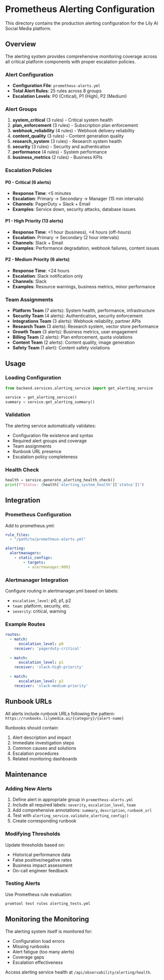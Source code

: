 # Prometheus Alerting Configuration

This directory contains the production alerting configuration for the Lily AI Social Media platform.

## Overview

The alerting system provides comprehensive monitoring coverage across all critical platform components with proper escalation policies.

### Alert Configuration

- **Configuration File**: `prometheus-alerts.yml`
- **Total Alert Rules**: 25 rules across 8 groups
- **Escalation Levels**: P0 (Critical), P1 (High), P2 (Medium)

### Alert Groups

1. **system_critical** (3 rules) - Critical system health
2. **plan_enforcement** (3 rules) - Subscription plan enforcement
3. **webhook_reliability** (4 rules) - Webhook delivery reliability
4. **content_quality** (3 rules) - Content generation quality
5. **research_system** (3 rules) - Research system health
6. **security** (3 rules) - Security and authentication
7. **performance** (4 rules) - System performance
8. **business_metrics** (2 rules) - Business KPIs

### Escalation Policies

#### P0 - Critical (6 alerts)
- **Response Time**: <5 minutes
- **Escalation**: Primary → Secondary → Manager (15 min intervals)
- **Channels**: PagerDuty + Slack + Email
- **Examples**: Service down, security attacks, database issues

#### P1 - High Priority (13 alerts)
- **Response Time**: <1 hour (business), <4 hours (off-hours)
- **Escalation**: Primary → Secondary (2 hour intervals)
- **Channels**: Slack + Email
- **Examples**: Performance degradation, webhook failures, content issues

#### P2 - Medium Priority (6 alerts)
- **Response Time**: <24 hours
- **Escalation**: Slack notification only
- **Channels**: Slack
- **Examples**: Resource warnings, business metrics, minor performance

### Team Assignments

- **Platform Team** (7 alerts): System health, performance, infrastructure
- **Security Team** (4 alerts): Authentication, security enforcement
- **Integrations Team** (3 alerts): Webhook reliability, partner APIs
- **Research Team** (3 alerts): Research system, vector store performance
- **Growth Team** (3 alerts): Business metrics, user engagement
- **Billing Team** (2 alerts): Plan enforcement, quota violations
- **Content Team** (2 alerts): Content quality, image generation
- **Safety Team** (1 alert): Content safety violations

## Usage

### Loading Configuration

```python
from backend.services.alerting_service import get_alerting_service

service = get_alerting_service()
summary = service.get_alerting_summary()
```

### Validation

The alerting service automatically validates:
- Configuration file existence and syntax
- Required alert groups and coverage
- Team assignments
- Runbook URL presence
- Escalation policy completeness

### Health Check

```python
health = service.generate_alerting_health_check()
print(f"Status: {health['alerting_system_health']['status']}")
```

## Integration

### Prometheus Configuration

Add to prometheus.yml:

```yaml
rule_files:
  - "/path/to/prometheus-alerts.yml"

alerting:
  alertmanagers:
    - static_configs:
        - targets:
          - alertmanager:9093
```

### Alertmanager Integration

Configure routing in alertmanager.yml based on labels:
- `escalation_level`: p0, p1, p2
- `team`: platform, security, etc.
- `severity`: critical, warning

### Example Routes

```yaml
routes:
  - match:
      escalation_level: p0
    receiver: 'pagerduty-critical'
    
  - match:
      escalation_level: p1
    receiver: 'slack-high-priority'
    
  - match:
      escalation_level: p2
    receiver: 'slack-medium-priority'
```

## Runbook URLs

All alerts include runbook URLs following the pattern:
`https://runbooks.lilymedia.ai/{category}/{alert-name}`

Runbooks should contain:
1. Alert description and impact
2. Immediate investigation steps
3. Common causes and solutions
4. Escalation procedures
5. Related monitoring dashboards

## Maintenance

### Adding New Alerts

1. Define alert in appropriate group in `prometheus-alerts.yml`
2. Include all required labels: `severity`, `escalation_level`, `team`
3. Add comprehensive annotations: `summary`, `description`, `runbook_url`
4. Test with `alerting_service.validate_alerting_config()`
5. Create corresponding runbook

### Modifying Thresholds

Update thresholds based on:
- Historical performance data
- False positive/negative rates
- Business impact assessment
- On-call engineer feedback

### Testing Alerts

Use Prometheus rule evaluation:

```bash
promtool test rules alerting_tests.yml
```

## Monitoring the Monitoring

The alerting system itself is monitored for:
- Configuration load errors
- Missing runbooks
- Alert fatigue (too many alerts)
- Coverage gaps
- Escalation effectiveness

Access alerting service health at `/api/observability/alerting/health`.